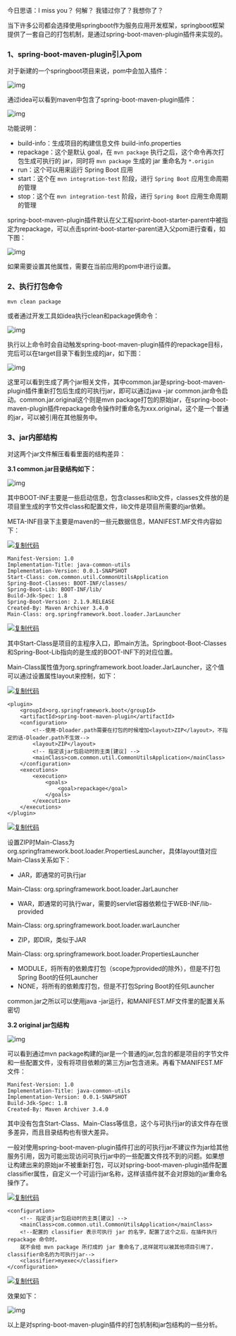 今日思语：I miss you？ 何解？ 我错过你了？我想你了？

 

当下许多公司都会选择使用springboot作为服务应用开发框架，springboot框架提供了一套自己的打包机制，是通过spring-boot-maven-plugin插件来实现的。

### 1、spring-boot-maven-plugin引入pom

对于新建的一个springboot项目来说，pom中会加入插件：

![img](Dloader.path失效.assets/761230-20191106140548555-1114832061.png)

通过idea可以看到maven中包含了spring-boot-maven-plugin插件：

![img](Dloader.path失效.assets/761230-20191106140157094-1822015850.png)

功能说明：

- build-info：生成项目的构建信息文件 build-info.properties
- repackage：这个是默认 goal，在 `mvn package` 执行之后，这个命令再次打包生成可执行的 jar，同时将 `mvn package` 生成的 jar 重命名为 `*.origin`
- run：这个可以用来运行 Spring Boot 应用
- start：这个在 `mvn integration-test` 阶段，进行 `Spring Boot` 应用生命周期的管理
- stop：这个在 `mvn integration-test` 阶段，进行 `Spring Boot` 应用生命周期的管理

spring-boot-maven-plugin插件默认在父工程sprint-boot-starter-parent中被指定为repackage，可以点击sprint-boot-starter-parent进入父pom进行查看，如下图：

![img](Dloader.path失效.assets/761230-20191106140338682-956680908.png)

如果需要设置其他属性，需要在当前应用的pom中进行设置。

### 2、执行打包命令

```
mvn clean package
```

或者通过开发工具如idea执行clean和package俩命令：

![img](Dloader.path失效.assets/761230-20191106141739490-1230872794.png)

执行以上命令时会自动触发spring-boot-maven-plugin插件的repackage目标，完后可以在target目录下看到生成的jar，如下图：

![img](Dloader.path失效.assets/761230-20191106141608623-852902652.png)

这里可以看到生成了两个jar相关文件，其中common.jar是spring-boot-maven-plugin插件重新打包后生成的可执行jar，即可以通过java -jar common.jar命令启动。common.jar.original这个则是mvn package打包的原始jar，在spring-boot-maven-plugin插件repackage命令操作时重命名为xxx.original，这个是一个普通的jar，可以被引用在其他服务中。

### 3、jar内部结构

对这两个jar文件解压看看里面的结构差异：

**3.1 common.jar目录结构如下：**

![img](Dloader.path失效.assets/761230-20191106143823676-1574912189.png)

其中BOOT-INF主要是一些启动信息，包含classes和lib文件，classes文件放的是项目里生成的字节文件class和配置文件，lib文件是项目所需要的jar依赖。

META-INF目录下主要是maven的一些元数据信息，MANIFEST.MF文件内容如下：

[![复制代码](Dloader.path失效.assets/copycode.gif)](javascript:void(0);)

```
Manifest-Version: 1.0
Implementation-Title: java-common-utils
Implementation-Version: 0.0.1-SNAPSHOT
Start-Class: com.common.util.CommonUtilsApplication
Spring-Boot-Classes: BOOT-INF/classes/
Spring-Boot-Lib: BOOT-INF/lib/
Build-Jdk-Spec: 1.8
Spring-Boot-Version: 2.1.9.RELEASE
Created-By: Maven Archiver 3.4.0
Main-Class: org.springframework.boot.loader.JarLauncher
```

[![复制代码](Dloader.path失效.assets/copycode.gif)](javascript:void(0);)

其中Start-Class是项目的主程序入口，即main方法。Springboot-Boot-Classes和Spring-Boot-Lib指向的是生成的BOOT-INF下的对应位置。

Main-Class属性值为org.springframework.boot.loader.JarLauncher，这个值可以通过设置属性layout来控制，如下：

[![复制代码](Dloader.path失效.assets/copycode.gif)](javascript:void(0);)

```
<plugin>
    <groupId>org.springframework.boot</groupId>
    <artifactId>spring-boot-maven-plugin</artifactId>
    <configuration>
        <!--使用-Dloader.path需要在打包的时候增加<layout>ZIP</layout>，不指定的话-Dloader.path不生效-->
        <layout>ZIP</layout>
        <!-- 指定该jar包启动时的主类[建议] -->
        <mainClass>com.common.util.CommonUtilsApplication</mainClass>
    </configuration>
    <executions>
        <execution>
            <goals>
                <goal>repackage</goal>
            </goals>
        </execution>
    </executions>
</plugin>
```

[![复制代码](Dloader.path失效.assets/copycode.gif)](javascript:void(0);)

设置<layout>ZIP</layout>时Main-Class为org.springframework.boot.loader.PropertiesLauncher，具体layout值对应Main-Class关系如下：

- JAR，即通常的可执行jar

Main-Class: org.springframework.boot.loader.JarLauncher

- WAR，即通常的可执行war，需要的servlet容器依赖位于WEB-INF/lib-provided

Main-Class: org.springframework.boot.loader.warLauncher

- ZIP，即DIR，类似于JAR

Main-Class: org.springframework.boot.loader.PropertiesLauncher

- MODULE，将所有的依赖库打包（scope为provided的除外），但是不打包Spring Boot的任何Launcher
- NONE，将所有的依赖库打包，但是不打包Spring Boot的任何Launcher

common.jar之所以可以使用java -jar运行，和MANIFEST.MF文件里的配置关系密切

**3.2 original jar包结构**

![img](Dloader.path失效.assets/761230-20191106150559180-415114815.png)

可以看到通过mvn package构建的jar是一个普通的jar,包含的都是项目的字节文件和一些配置文件，没有将项目依赖的第三方jar包含进来。再看下MANIFEST.MF文件：

```
Manifest-Version: 1.0
Implementation-Title: java-common-utils
Implementation-Version: 0.0.1-SNAPSHOT
Build-Jdk-Spec: 1.8
Created-By: Maven Archiver 3.4.0
```

其中没有包含Start-Class、Main-Class等信息，这个与可执行jar的该文件存在很多差异，而且目录结构也有很大差异。

一般对使用spring-boot-maven-plugin插件打出的可执行jar不建议作为jar给其他服务引用，因为可能出现访问可执行jar中的一些配置文件找不到的问题。如果想让构建出来的原始jar不被重新打包，可以对spring-boot-maven-plugin插件配置classifier属性，自定义一个可运行jar名称，这样该插件就不会对原始的jar重命名操作了。

[![复制代码](Dloader.path失效.assets/copycode.gif)](javascript:void(0);)

```
<configuration>
    <!-- 指定该jar包启动时的主类[建议] -->
    <mainClass>com.common.util.CommonUtilsApplication</mainClass>
    <!--配置的 classifier 表示可执行 jar 的名字，配置了这个之后，在插件执行 repackage 命令时，
    就不会给 mvn package 所打成的 jar 重命名了,这样就可以被其他项目引用了，classifier命名的为可执行jar-->
    <classifier>myexec</classifier>
</configuration>
```

[![复制代码](Dloader.path失效.assets/copycode.gif)](javascript:void(0);)

效果如下：

![img](Dloader.path失效.assets/761230-20191106152143047-630801321.png)

 

以上是对spring-boot-maven-plugin插件的打包机制和jar包结构的一些分析。